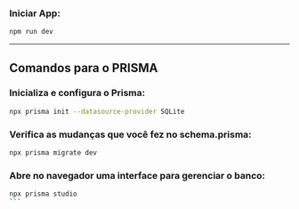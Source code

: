 ### Iniciar App:

```bash
npm run dev
```
________

## Comandos para o PRISMA

### Inicializa e configura o Prisma:

```bash
npx prisma init --datasource-provider SQLite
```

### Verifica as mudanças que você fez no schema.prisma:

```bash
npx prisma migrate dev
```

### Abre no navegador uma interface para gerenciar o banco:

```bash
npx prisma studio
``` 
